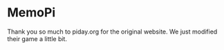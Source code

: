 # MemoPi
Thank you so much to piday.org for the original website. We just modified their game a little bit.
